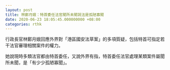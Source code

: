 ```yaml
---
layout: post
title: 林鄭月娥：特首委任法官聞所未聞說法是孤陋寡聞
date: 2020-06-23 18:05:45.000000000 +08:00
categories: rthk
---
```


行政長官林鄭月娥回應外界對「港區國安法草案」的多項質疑，包括特首可指定若干法官審理相關案件的權力。

她說現時多類法官都由特首委任，又說外界有指，特首委任法官處理某類案件屬聞所未聞，是「有少少孤陋寡聞」。

